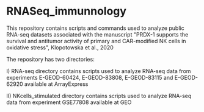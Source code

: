 # RNASeq_immunnology


This repository contains scripts and commands used to analyze public RNA-seq datasets associated with the manuscript "PRDX-1 supports the survival and antitumor activity of primary and CAR-modified NK cells in oxidative stress", Klopotowska et al., 2020


The repository has two directories:

I) RNA-seq directory contains scripts used to analyze RNA-seq data from experiments E-GEOD-60424, E-GEOD-83808, E-GEOD-83115 and E-GEOD-62920 available at ArrayExpress

II) NKcells_stimulated directory contains scripts used to analyze RNA-seq data from experiment GSE77808 available at GEO
